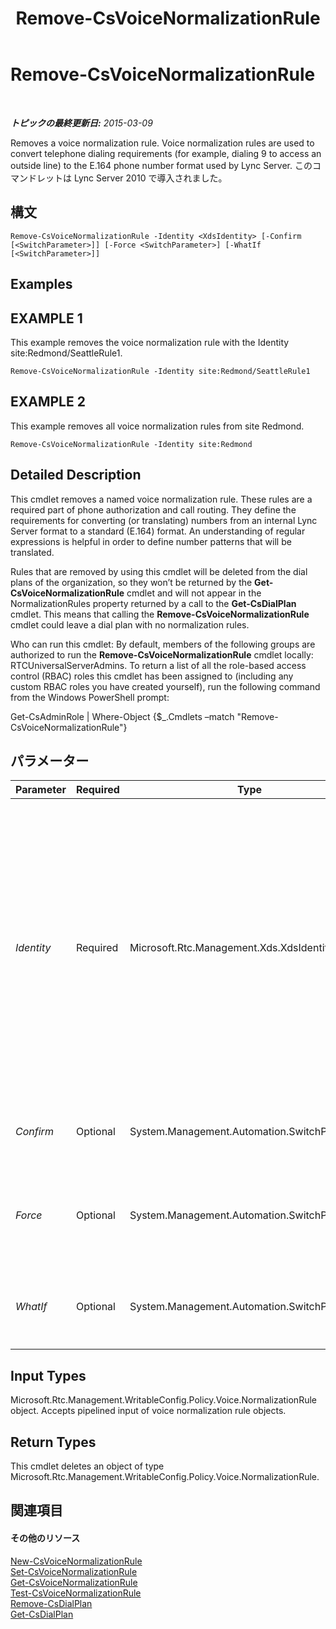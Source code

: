 ﻿---
title: Remove-CsVoiceNormalizationRule
TOCTitle: Remove-CsVoiceNormalizationRule
ms:assetid: 6a1bf26c-d95b-4a03-8d2d-c17159dcb9be
ms:mtpsurl: https://technet.microsoft.com/ja-jp/library/Gg398501(v=OCS.15)
ms:contentKeyID: 48272365
ms.date: 05/19/2016
mtps_version: v=OCS.15
ms.translationtype: HT
---

# Remove-CsVoiceNormalizationRule

 

_**トピックの最終更新日:** 2015-03-09_

Removes a voice normalization rule. Voice normalization rules are used to convert telephone dialing requirements (for example, dialing 9 to access an outside line) to the E.164 phone number format used by Lync Server. このコマンドレットは Lync Server 2010 で導入されました。

## 構文

    Remove-CsVoiceNormalizationRule -Identity <XdsIdentity> [-Confirm [<SwitchParameter>]] [-Force <SwitchParameter>] [-WhatIf [<SwitchParameter>]]

## Examples

## EXAMPLE 1

This example removes the voice normalization rule with the Identity site:Redmond/SeattleRule1.

    Remove-CsVoiceNormalizationRule -Identity site:Redmond/SeattleRule1

## EXAMPLE 2

This example removes all voice normalization rules from site Redmond.

    Remove-CsVoiceNormalizationRule -Identity site:Redmond

## Detailed Description

This cmdlet removes a named voice normalization rule. These rules are a required part of phone authorization and call routing. They define the requirements for converting (or translating) numbers from an internal Lync Server format to a standard (E.164) format. An understanding of regular expressions is helpful in order to define number patterns that will be translated.

Rules that are removed by using this cmdlet will be deleted from the dial plans of the organization, so they won’t be returned by the **Get-CsVoiceNormalizationRule** cmdlet and will not appear in the NormalizationRules property returned by a call to the **Get-CsDialPlan** cmdlet. This means that calling the **Remove-CsVoiceNormalizationRule** cmdlet could leave a dial plan with no normalization rules.

Who can run this cmdlet: By default, members of the following groups are authorized to run the **Remove-CsVoiceNormalizationRule** cmdlet locally: RTCUniversalServerAdmins. To return a list of all the role-based access control (RBAC) roles this cmdlet has been assigned to (including any custom RBAC roles you have created yourself), run the following command from the Windows PowerShell prompt:

Get-CsAdminRole | Where-Object {$\_.Cmdlets –match "Remove-CsVoiceNormalizationRule"}

## パラメーター


<table>
<colgroup>
<col style="width: 25%" />
<col style="width: 25%" />
<col style="width: 25%" />
<col style="width: 25%" />
</colgroup>
<thead>
<tr class="header">
<th>Parameter</th>
<th>Required</th>
<th>Type</th>
<th>Description</th>
</tr>
</thead>
<tbody>
<tr class="odd">
<td><p><em>Identity</em></p></td>
<td><p>Required</p></td>
<td><p>Microsoft.Rtc.Management.Xds.XdsIdentity</p></td>
<td><p>The unique identity of the rule to be removed. If the Identity specified includes the scope followed by a slash and then the name (for example: site:Redmond/Rule1, where site:Redmond is the scope and Rule1 is the name), the one rule with that unique Identity will be removed. If the value passed to the Identity contains only the scope (site:Redmond), all normalization rules at that scope will be removed.</p></td>
</tr>
<tr class="even">
<td><p><em>Confirm</em></p></td>
<td><p>Optional</p></td>
<td><p>System.Management.Automation.SwitchParameter</p></td>
<td><p>コマンドの実行前に確認メッセージが表示されます。</p></td>
</tr>
<tr class="odd">
<td><p><em>Force</em></p></td>
<td><p>Optional</p></td>
<td><p>System.Management.Automation.SwitchParameter</p></td>
<td><p>Suppresses any confirmation prompts that would otherwise be displayed before making changes.</p></td>
</tr>
<tr class="even">
<td><p><em>WhatIf</em></p></td>
<td><p>Optional</p></td>
<td><p>System.Management.Automation.SwitchParameter</p></td>
<td><p>実際にコマンドを実行しなくてもコマンドの実行結果がわかります。</p></td>
</tr>
</tbody>
</table>


## Input Types

Microsoft.Rtc.Management.WritableConfig.Policy.Voice.NormalizationRule object. Accepts pipelined input of voice normalization rule objects.

## Return Types

This cmdlet deletes an object of type Microsoft.Rtc.Management.WritableConfig.Policy.Voice.NormalizationRule.

## 関連項目

#### その他のリソース

[New-CsVoiceNormalizationRule](new-csvoicenormalizationrule.md)  
[Set-CsVoiceNormalizationRule](set-csvoicenormalizationrule.md)  
[Get-CsVoiceNormalizationRule](get-csvoicenormalizationrule.md)  
[Test-CsVoiceNormalizationRule](test-csvoicenormalizationrule.md)  
[Remove-CsDialPlan](remove-csdialplan.md)  
[Get-CsDialPlan](get-csdialplan.md)

